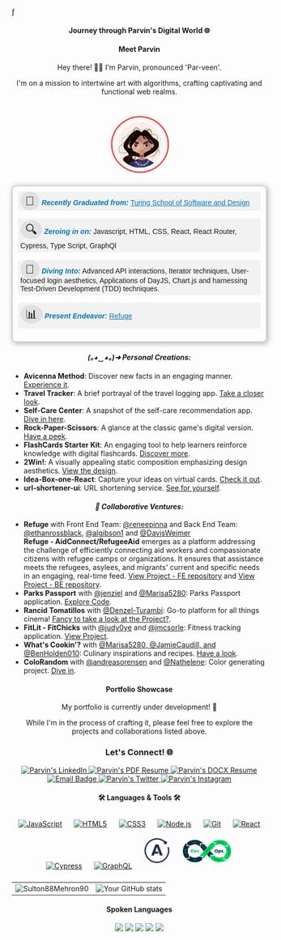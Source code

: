 ƒ<h4 align="center"> Journey through Parvin's Digital World 🌐</h4>
<h4 align="center">Meet Parvin</h4> 
<div align="center">
  <p>Hey there! 👋🏼 I'm Parvin, pronounced 'Par-veen'.</p>
  <p>I'm on a mission to intertwine art with algorithms, crafting captivating and functional web realms.</p>
  <img src="https://github.com/Sulton88Mehron90/Rock-Paper-Scissors/blob/main/src/parvin_round_transparent.png" alt="Parvin's Image" width="120" style="margin: 20px; border-radius: 50%;">
</div>
  <div style="font-family: Arial, sans-serif; padding: 10px; border: 2px solid #d1d1d1; border-radius: 8px; box-shadow: 2px 2px 12px #aaa;">
  <div style="padding: 5px; background-color: #f2f2f2; border-radius: 4px; margin-bottom: 15px;">
    <span style="background-color: #e0e0e0; padding: 5px 10px; border-radius: 50%; font-size: 24px;">🌱</span>
    <i style="color: #0077b6;"><b>Recently Graduated from:</b></i> 
    <a href="https://turing.io/" target="_blank" rel="noreferrer" style="color: #0077b6; text-decoration: underline;">Turing School of Software and Design</a>
  </div>
  
  <div style="padding: 5px; background-color: #f2f2f2; border-radius: 4px; margin-bottom: 15px;">
    <span style="background-color: #e0e0e0; padding: 5px 10px; border-radius: 50%; font-size: 24px;">🔍</span>
    <i style="color: #0077b6;"><b>Zeroing in on:</b></i> Javascript, HTML, CSS, React, React Router, Cypress, Type Script, GraphQl
  </div>
  
  <div style="padding: 5px; background-color: #f2f2f2; border-radius: 4px; margin-bottom: 15px;">
    <span style="background-color: #e0e0e0; padding: 5px 10px; border-radius: 50%; font-size: 24px;">📕</span>
    <i style="color: #0077b6;"><b>Diving Into:</b></i> Advanced API interactions, Iterator techniques, User-focused login aesthetics, Applications of DayJS, Chart.js and harnessing Test-Driven Development (TDD) techniques.
  </div>
  
  <div style="padding: 5px; background-color: #f2f2f2; border-radius: 4px; margin-bottom: 15px;">
    <span style="background-color: #e0e0e0; padding: 5px 10px; border-radius: 50%; font-size: 24px;">📊</span>
    <i style="color: #0077b6;"><b>Present Endeavor:</b></i> 
    <a href="https://github.com/Refugee-Aid-Capstone/refugee-aid-fe" target="_blank" rel="noreferrer" style="color: #0077b6; text-decoration: underline;">Refuge</a>
  </div>
</div>

<h4 align="center"><i>(｡◕‿◕｡)➜ Personal Creations:</i></h4>
<ul>
    <li>
    <strong>Avicenna Method</strong>: Discover new facts in an engaging manner. 
    <a href="https://github.com/Sulton88Mehron90/showcase-project" target="_blank" rel="noreferrer">Experience it</a>.
  </li>
  <li>
    <strong>Travel Tracker</strong>: A brief portrayal of the travel logging app. 
    <a href="https://github.com/Sulton88Mehron90/travel-tracker" target="_blank" rel="noreferrer">Take a closer look</a>.
  </li>
  <li>
    <strong>Self-Care Center</strong>: A snapshot of the self-care recommendation app. 
    <a href="https://github.com/Sulton88Mehron90/self-care-center" target="_blank" rel="noreferrer">Dive in here</a>.
  </li>
  <li>
    <strong>Rock-Paper-Scissors</strong>: A glance at the classic game's digital version. 
    <a href="https://github.com/Sulton88Mehron90/Rock-Paper-Scissors" target="_blank" rel="noreferrer">Have a peek</a>.
  </li>
  <li>
    <strong>FlashCards Starter Kit</strong>: An engaging tool to help learners reinforce knowledge with digital flashcards. 
    <a href="https://github.com/Sulton88Mehron90/flashCards-starter-kit" target="_blank" rel="noreferrer">Discover more</a>.
  </li>
  <li>
    <strong>2Win!</strong>: A visually appealing static composition emphasizing design aesthetics. 
    <a href="https://github.com/Sulton88Mehron90/static-comp" target="_blank" rel="noreferrer">View the design</a>.
  </li>
  <li>
    <strong>Idea-Box-one-React</strong>: Capture your ideas on virtual cards. 
    <a href="https://github.com/Sulton88Mehron90/idea-box-one-react" target="_blank" rel="noreferrer">Check it out</a>.
  </li>
    <li>
    <strong>url-shortener-ui</strong>: URL shortening service. 
    <a href="https://github.com/Sulton88Mehron90/url-shortener-ui" target="_blank" rel="noreferrer">See for yourself</a>.
  </li>
</ul>

<h4 align="center"><i>🤝 Collaborative Ventures:</i></h4>
<ul>
     <li>
        <strong>Refuge</strong> with
       Front End Team:
        <a href="https://github.com/reneepinna" target="_blank" rel="noreferrer">@reneepinna</a> and
       Back End Team:
        <a href="https://github.com/ethanrossblack" target="_blank" rel="noreferrer">@ethanrossblack</a>,
        <a href="https://github.com/algibson1" target="_blank" rel="noreferrer">@algibson1</a> and
        <a href="https://github.com/DavisWeimer" target="_blank" rel="noreferrer">@DavisWeimer</a> <br>
       <strong>Refuge - AidConnect/RefugeeAid</strong> emerges as a platform addressing the challenge of efficiently connecting aid workers and compassionate citizens with refugee camps or organizations. It ensures that assistance meets the refugees, asylees, and migrants' current and specific needs in an engaging, real-time feed.  
        <a href="https://github.com/Refugee-Aid-Capstone/refugee-aid-fe" target="_blank" rel="noreferrer">View Project - FE repository</a> and 
       <a href="https://github.com/Refugee-Aid-Capstone/refugee_aid_be" target="_blank" rel="noreferrer">View Project - BE repository</a>.
    </li>
<li>
  <strong>Parks Passport</strong> with 
  <a href="https://github.com/jenziel" target="_blank" rel="noreferrer">@jenziel</a> and 
  <a href="https://github.com/Marisa5280" target="_blank" rel="noreferrer">@Marisa5280</a>: 
  Parks Passport application. 
  <a href="https://github.com/Sulton88Mehron90/stretchTech" target="_blank" rel="noreferrer">Explore Code</a>.
</li>
    <li>
        <strong>Rancid Tomatillos</strong> with 
        <a href="https://github.com/Sulton88Mehron90/rancid-tomatillos-denzel-parvin" target="_blank" rel="noreferrer">@Denzel-Turambi</a>: 
        Go-to platform for all things cinema! 
        <a href="https://github.com/Sulton88Mehron90/rancid-tomatillos-denzel-parvin" target="_blank" rel="noreferrer">Fancy to take a look at the Project?</a>.
    </li>
    <li>
        <strong>FitLit - FitChicks</strong> with 
        <a href="https://github.com/judy0ye" target="_blank" rel="noreferrer">@judy0ye</a> and 
        <a href="https://github.com/jmcsorle" target="_blank" rel="noreferrer">@jmcsorle</a>: 
        Fitness tracking application. 
        <a href="https://github.com/Sulton88Mehron90/fitlit-group-project-jy-jm-ps" target="_blank" rel="noreferrer">View Project</a>.
    </li>
    <li>
        <strong>What's Cookin'?</strong> with 
        <a href="https://github.com/JamieCaudill/whats-cookin-group-project" target="_blank" rel="noreferrer">@Marisa5280, @JamieCaudill, and @BenHolden010</a>: 
        Culinary inspirations and recipes. 
        <a href="https://github.com/JamieCaudill/whats-cookin-group-project" target="_blank" rel="noreferrer">Have a look</a>.
    </li>
    <li>
        <strong>ColoRandom</strong> with 
        <a href="https://github.com/andreasorensen/coloRandom-Team-Project" target="_blank" rel="noreferrer">@andreasorensen</a> and 
        <a href="https://github.com/Nathelene" target="_blank" rel="noreferrer">@Nathelene</a>: 
        Color generating project. 
        <a href="https://github.com/andreasorensen/coloRandom-Team-Project" target="_blank" rel="noreferrer">Dive in</a>.
    </li>
</ul>
<h4 align="center">Portfolio Showcase</h4>
<div align="center">
  <p>My portfolio is currently under development! 🚧</p>
  <p>While I'm in the process of crafting it, please feel free to explore the projects and collaborations listed above.</p>
</div>

<h3 align="center">Let's Connect! 🌐</h3>
<div align="center">
<a href="https://www.linkedin.com/in/parvin-sattorova-edwards-357526b3/" target="_blank" rel="noreferrer">
    <img src="https://img.shields.io/badge/-LinkedIn-0077B5?style=flat&logo=LinkedIn&logoColor=white" alt="Parvin's LinkedIn">
</a>
  <a href="https://github.com/Sulton88Mehron90/showcase-project/blob/main/src/Images/ParvinASattorova-Resume-November3-2023(1).pdf" target="_blank" rel="noreferrer">
    <img src="https://img.shields.io/badge/📄_PDF_Resume-138808?style=flat" alt="Parvin's PDF Resume">
</a>
<a href="https://github.com/Sulton88Mehron90/showcase-project/blob/main/src/Images/ParvinASattorova-Resume-November3-2023.docx" target="_blank" rel="noreferrer">
    <img src="https://img.shields.io/badge/📄_DOCX_Resume-8E44AD?style=flat" alt="Parvin's DOCX Resume">
</a>
<a href="mailto:nanajon66@gmail.com">
    <img src="https://img.shields.io/badge/Email-Contact Me-green?style=flat&logo=microsoft-outlook" alt="Email Badge">
</a>

<a href="https://twitter.com/nanajon66/with_replies" target="_blank" rel="noreferrer">
    <img src="https://img.shields.io/badge/-Twitter-1DA1F2?style=flat&logo=Twitter&logoColor=white" alt="Parvin's Twitter">
</a>

<a href="[https://twitter.com/nanajon66]" target="_blank" rel="noreferrer">
    <img src="https://img.shields.io/badge/-Instagram-E4405F?style=flat&logo=Instagram&logoColor=white" alt="Parvin's Instagram">
</a>

<h4 align="center">🛠️ Languages & Tools 🛠️</h4>
<div>  
  <a href="https://www.javascript.com/" target="_blank"><img style="margin: 10px" src="https://profilinator.rishav.dev/skills-assets/javascript-original.svg" alt="JavaScript" height="50" /></a>  
  <a href="https://en.wikipedia.org/wiki/HTML5" target="_blank"><img style="margin: 10px" src="https://profilinator.rishav.dev/skills-assets/html5-original-wordmark.svg" alt="HTML5" height="50" /></a>  
  <a href="https://www.w3schools.com/css/" target="_blank"><img style="margin: 10px" src="https://profilinator.rishav.dev/skills-assets/css3-original-wordmark.svg" alt="CSS3" height="50" /></a>  
  <a href="https://nodejs.org/" target="_blank"><img style="margin: 10px" src="https://profilinator.rishav.dev/skills-assets/nodejs-original-wordmark.svg" alt="Node.js" height="50" /></a>  
  <a href="https://github.com/" target="_blank"><img style="margin: 10px" src="https://profilinator.rishav.dev/skills-assets/git-scm-icon.svg" alt="Git" height="50" /></a>  
  <a href="https://react.dev/" target="_blank"><img style="margin: 10px" src="https://profilinator.rishav.dev/skills-assets/react-original-wordmark.svg" alt="React" height="50" /></a>  
  <a href="https://docs.cypress.io/guides/overview/why-cypress" target="_blank"><img style="margin: 10px" src="https://encrypted-tbn0.gstatic.com/images?q=tbn:ANd9GcQoXfntUBC8eXPGA7V8dQp74I5Xofeze3tnRua5hKQkd0ofyH0cy5mJm3_Y-zPhHO2ty9k&usqp=CAU" alt="Cypress" height="50" /></a>  
  <a href="https://graphql.org/" target="_blank"><img style="margin: 10px" src="https://graphql.org/img/logo.svg" alt="GraphQL" height="50" /></a>
  <a href="https://www.apollographql.com/" target="_blank"><img style="margin: 10px" src="https://github.com/Refugee-Aid-Capstone/refugee-aid-fe/blob/main/src/images/apollo-client.png" alt="Apollo Client" height="50" /></a>
  <a href="https://circleci.com/" target="_blank"><img style="margin: 10px" src="https://github.com/Refugee-Aid-Capstone/refugee-aid-fe/blob/main/src/images/ci-cd.png" alt="CI/CD" height="50" /></a>
</div>

</td><td valign="top" width="33%">

<!-- <p align="center">
  <a href="https://www.w3schools.com/css/" target="_blank" rel="noreferrer">
    <img src="https://raw.githubusercontent.com/devicons/devicon/master/icons/css3/css3-original-wordmark.svg" alt="css3" width="40" height="40"/>
  </a>
  <a href="https://www.w3.org/html/" target="_blank" rel="noreferrer">
    <img src="https://raw.githubusercontent.com/devicons/devicon/master/icons/html5/html5-original-wordmark.svg" alt="html5" width="40" height="40"/>
  </a>
  <a href="https://developer.mozilla.org/en-US/docs/Web/JavaScript" target="_blank" rel="noreferrer">
    <img src="https://raw.githubusercontent.com/devicons/devicon/master/icons/javascript/javascript-original.svg" alt="javascript" width="40" height="40"/>
  </a>
</p>
-->
</p>
<!-- <p align="center">
  <img align="center" src="https://github-readme-stats.vercel.app/api/top-langs?username=Sulton88Mehron90&show_icons=true&locale=en&layout=compact&theme=blue-green" alt="Sulton88Mehron90" /> -->

<p align="center">
  <table>
    <tr>
      <td><img align="center" src="https://github-readme-stats.vercel.app/api/top-langs?username=Sulton88Mehron90&show_icons=true&locale=en&layout=compact&theme=blue-green" alt="Sulton88Mehron90" /></td>
      <td><img align="center" src="https://github-readme-stats.vercel.app/api?username=Sulton88Mehron90&show_icons=true&theme=blue-green" alt="Your GitHub stats" />
    </tr>
  </table>
</p>

  <h4 align="center"> Spoken Languages<br>
</h4>
<p align="center">
  <img src="https://img.shields.io/badge/English-%230000FF.svg?&style=for-the-badge&logo=&logoColor=white"/>
  <img src="https://img.shields.io/badge/Tojiki-%23FF0000.svg?&style=for-the-badge&logo=&logoColor=white"/>
  <img src="https://img.shields.io/badge/Pomiri-%2300FF00.svg?&style=for-the-badge&logo=&logoColor=white"/>
  <img src="https://img.shields.io/badge/Farsi-%2340E0D0.svg?&style=for-the-badge&logo=&logoColor=white"/>
  <img src="https://img.shields.io/badge/Russian-%23DE8F05.svg?&style=for-the-badge&logo=&logoColor=white"/>

<!--
# Sulton88Mehron90.github.io

<h3 align="center">Welcome to My Digital Adventure 🌐 </h3> 
<h3 align="center">About Me </h3>

<p align="center">
  Hello 👋🏼 ! I'm Parvin, pronounced 'Par-veen'.
    I am on the journey 🌱 of becoming a Front-end Developer at the intersection of design and functionality, committed to making the web both beautiful and intuitive. I know I am repeating myself.
  <br>
  <img src="https://github.com/Sulton88Mehron90/Rock-Paper-Scissors/blob/main/src/parvin.jpg" alt="Parvin's Image" width="120" align="center" style="margin: 20px; border-radius: 50%;">
</p>
Embarking on a transformative journey, aspiring to become a Front-end Developer — where art meets algorithms.<br> Committed to sculpting a web space that's visually captivating and functionally seamless.

<p align="center">
  If you've landed here and decided to delve deeper, you're on a voyage through my digital realm. 🚁 <br>
  Gratitude for navigating my creations!
</p>
  (｡◕‿◕｡)➜ <i>Individual Feats:</i><br>
<h3 align="center">🔧 Projects & Collaborations 🔧</h3>
  <img align="center" src="https://github-readme-stats.vercel.app/api/top-langs?username=Sulton88Mehron90&show_icons=true&locale=en&layout=compact" alt="Sulton88Mehron90" />
</p>


  <span style="font-size: 20px; padding: 5px 10px; background-color: #e0e0e0; border-radius: 4px;">English</span>
  <span style="font-size: 20px; padding: 5px 10px; background-color: #e0e0e0; border-radius: 4px;">Pomiri</span>
  <span style="font-size: 20px; padding: 5px 10px; background-color: #e0e0e0; border-radius: 4px;">Tojiki</span>
  <span style="font-size: 20px; padding: 5px 10px; background-color: #e0e0e0; border-radius: 4px;">Farsi</span>
  <span style="font-size: 20px; padding: 5px 10px; background-color: #e0e0e0; border-radius: 4px;">Russian</span>


Here are some ideas to get you started:
- 🔭 I’m currently working on ...
- 🌱 I’m currently learning ...
- 👯 I’m looking to collaborate on ...
- 🤔 I’m looking for help with ...
- 💬 Ask me about ...
- 📫 How to reach me: ...
- 😄 Pronouns: ...
- ⚡ Fun fact: ...
- 👀 Check out my latest project:
- 📫 How to reach me: 
  💌 nanajon66@gmail.com
- 💬 **Ask me about:** [🚧 Under Construction 🚧]
🔧⚙️🚀
📚 🏫🛜📝📚
👷🏼‍♀️⚙️📈
📿 🧿 Hello! 🇺🇸 Салом! 🇹🇯 سلام 🇮🇷 Здравствуйте 🇷🇺
🌐
🌏🌐🌌
📡💻🌐
I love math! ❤️🏫📚📐📏  📚📙📖 🇺🇸 🔭 📈📊📉
📧
(｡◕‿◕｡)➜ ( ͡👁️ ͜ʖ ͡👁️)✌ (･_･”)/＼(･_･”)
Fight fight fight! 🤜✊🤛👊 🤝 🤛🏼 👋 🤝🏼
🛠️ 🪓 🪛 🧱
Салом!🇹🇯
<img src= "https://media.giphy.com/media/jbjnnBBzgiZ7VIBP4G/giphy.gif" alt="gif" height=40% width=40%>
Take a look.
Give it a glance.
See for yourself.
Explore it.
Dive in.
Have a peek.
Browse through.
Discover more.
Get a firsthand view.
Experience it.
-->
